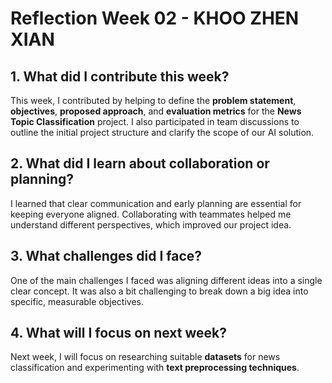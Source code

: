 # Reflection Week 02 - KHOO ZHEN XIAN

## 1. What did I contribute this week?

This week, I contributed by helping to define the **problem statement**, **objectives**, **proposed approach**, and **evaluation metrics** for the **News Topic Classification** project. I also participated in team discussions to outline the initial project structure and clarify the scope of our AI solution.

## 2. What did I learn about collaboration or planning?

I learned that clear communication and early planning are essential for keeping everyone aligned. Collaborating with teammates helped me understand different perspectives, which improved our project idea.

## 3. What challenges did I face?

One of the main challenges I faced was aligning different ideas into a single clear concept. It was also a bit challenging to break down a big idea into specific, measurable objectives.

## 4. What will I focus on next week?

Next week, I will focus on researching suitable **datasets** for news classification and experimenting with **text preprocessing techniques**.
